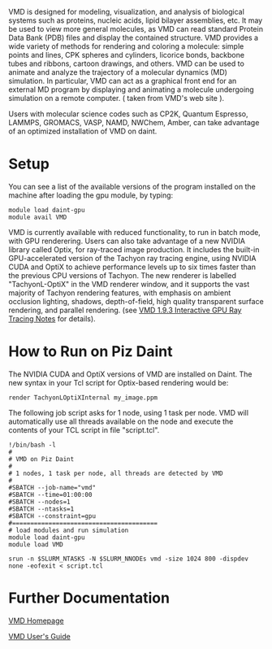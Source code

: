 VMD is designed for modeling, visualization, and analysis of biological systems such as proteins, nucleic acids, lipid bilayer assemblies, etc. It may be used to view more general molecules, as VMD can read standard Protein Data Bank (PDB) files and display the contained structure. VMD provides a wide variety of methods for rendering and coloring a molecule: simple points and lines, CPK spheres and cylinders, licorice bonds, backbone tubes and ribbons, cartoon drawings, and others. VMD can be used to animate and analyze the trajectory of a molecular dynamics (MD) simulation. In particular, VMD can act as a graphical front end for an external MD program by displaying and animating a molecule undergoing simulation on a remote computer. ( taken from VMD's web site ).

Users with molecular science codes such as CP2K, Quantum Espresso, LAMMPS, GROMACS, VASP, NAMD, NWChem, Amber, can take advantage of an optimized installation of VMD on daint.

# Setup

You can see a list of the available versions of the program installed on the machine after loading the gpu module, by typing:

```
module load daint-gpu
module avail VMD
```

VMD is currently available with reduced functionality, to run in batch mode, with GPU renderering. Users can also take advantage of a new NVIDIA library called Optix, for ray-traced image production. It includes the built-in GPU-accelerated version of the Tachyon ray tracing engine, using NVIDIA CUDA and OptiX to achieve performance levels up to six times faster than the previous CPU versions of Tachyon. The new renderer is labelled "TachyonL-OptiX" in the VMD renderer window, and it supports the vast majority of Tachyon rendering features, with emphasis on ambient occlusion lighting, shadows, depth-of-field, high quality transparent surface rendering, and parallel rendering. (see [VMD 1.9.3 Interactive GPU Ray Tracing Notes](http://www.ks.uiuc.edu/Research/vmd/vmd-1.9.3/optix.html) for details).

# How to Run on Piz Daint

The NVIDIA CUDA and OptiX versions of VMD are installed on Daint. The new syntax in your Tcl script for Optix-based rendering would be:

```
render TachyonLOptiXInternal my_image.ppm
```
The following job script asks for 1 node, using 1 task per node. VMD will automatically use all threads available on the node and execute the contents of your TCL script in file "script.tcl".
		
```
!/bin/bash -l
#
# VMD on Piz Daint
# 
# 1 nodes, 1 task per node, all threads are detected by VMD
# 
#SBATCH --job-name="vmd"
#SBATCH --time=01:00:00
#SBATCH --nodes=1
#SBATCH --ntasks=1
#SBATCH --constraint=gpu
#========================================
# load modules and run simulation
module load daint-gpu
module load VMD

srun -n $SLURM_NTASKS -N $SLURM_NNODEs vmd -size 1024 800 -dispdev none -eofexit < script.tcl
```

# Further Documentation

[VMD Homepage](http://www.ks.uiuc.edu/Research/vmd/)

[VMD User's Guide](http://www.ks.uiuc.edu/Research/vmd/current/docs.html)
			
